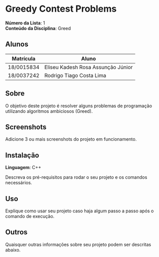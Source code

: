 # Greedy Contest Problems

**Número da Lista**: 1<br>
**Conteúdo da Disciplina**: Greed<br>

## Alunos
|Matrícula | Aluno |
| -- | -- |
| 18/0015834  | Eliseu Kadesh Rosa Assunção Júnior  |
| 18/0037242	| Rodrigo Tiago Costa Lima   |

## Sobre 
O objetivo deste projeto é resolver alguns problemas de programação utilizando algoritmos ambiciosos (Greed).

## Screenshots
Adicione 3 ou mais screenshots do projeto em funcionamento.

## Instalação 
**Linguagem**: C++<br>

Descreva os pré-requisitos para rodar o seu projeto e os comandos necessários.

## Uso 
Explique como usar seu projeto caso haja algum passo a passo após o comando de execução.

## Outros 
Quaisquer outras informações sobre seu projeto podem ser descritas abaixo.




